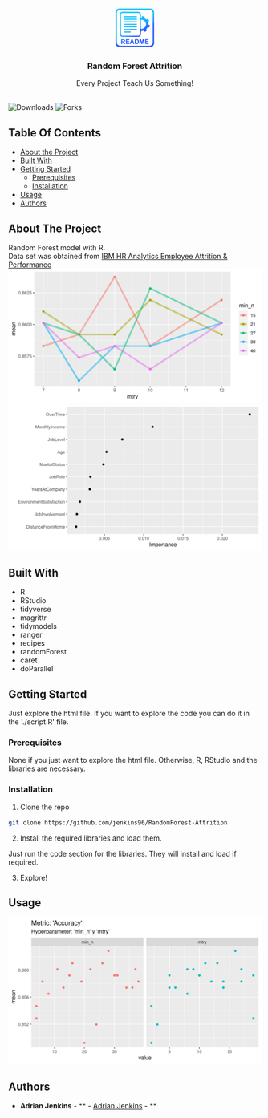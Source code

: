 <br/>
<p align="center">
  <a href="https://github.com/jenkins96/RandomForest-Attrition">
    <img src="images/logo.png" alt="Logo" width="80" height="80">
  </a>

  <h3 align="center">Random Forest Attrition</h3>

  <p align="center">
    Every Project Teach Us Something!
    <br/>
    <br/>
  </p>
</p>

![Downloads](https://img.shields.io/github/downloads/jenkins96/RandomForest-Attrition/total) ![Forks](https://img.shields.io/github/forks/jenkins96/RandomForest-Attrition?style=social) 

## Table Of Contents

* [About the Project](#about-the-project)
* [Built With](#built-with)
* [Getting Started](#getting-started)
  * [Prerequisites](#prerequisites)
  * [Installation](#installation)
* [Usage](#usage)
* [Authors](#authors)


## About The Project
  
Random Forest model with R.  
Data set was obtained from [IBM HR Analytics Employee Attrition & Performance](https://www.kaggle.com/pavansubhasht/ibm-hr-analytics-attrition-dataset) 
![Screen Shot](images/mtry-min_n.png)
![Screen Shot](images/featureImportance.png)

## Built With

* R
* RStudio
* tidyverse
* magrittr
* tidymodels
* ranger
* recipes
* randomForest
* caret
* doParallel

## Getting Started
  
Just explore the html file.
If you want to explore the code you can do it in the './script.R' file.

### Prerequisites

None if you just want to explore the html file.
Otherwise, R, RStudio and the libraries are necessary.

### Installation

1. Clone the repo

```sh
git clone https://github.com/jenkins96/RandomForest-Attrition
```

2. Install the required libraries and load them.
  
Just run the code section for the libraries. They will install and load if required.

3. Explore!


## Usage

![Screen Shot](images/hyper.png)

## Authors

* **Adrian Jenkins** - ** - [Adrian Jenkins](https://github.com/jenkins96/) - **

